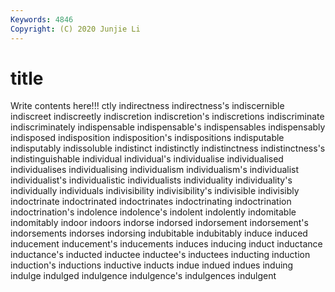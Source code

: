 ```yaml
---
Keywords: 4846
Copyright: (C) 2020 Junjie Li
---
```


# title

Write contents here!!!
ctly 
indirectness 
indirectness's 
indiscernible 
indiscreet 
indiscreetly 
indiscretion 
indiscretion's 
indiscretions 
indiscriminate
indiscriminately 
indispensable 
indispensable's 
indispensables 
indispensably 
indisposed 
indisposition 
indisposition's 
indispositions 
indisputable
indisputably 
indissoluble 
indistinct 
indistinctly 
indistinctness 
indistinctness's 
indistinguishable 
individual 
individual's 
individualise
individualised 
individualises 
individualising 
individualism 
individualism's 
individualist 
individualist's 
individualistic 
individualists 
individuality
individuality's 
individually 
individuals 
indivisibility 
indivisibility's 
indivisible 
indivisibly 
indoctrinate 
indoctrinated 
indoctrinates
indoctrinating 
indoctrination 
indoctrination's 
indolence 
indolence's 
indolent 
indolently 
indomitable 
indomitably 
indoor
indoors 
indorse 
indorsed 
indorsement 
indorsement's 
indorsements 
indorses 
indorsing 
indubitable 
indubitably
induce 
induced 
inducement 
inducement's 
inducements 
induces 
inducing 
induct 
inductance 
inductance's
inducted 
inductee 
inductee's 
inductees 
inducting 
induction 
induction's 
inductions 
inductive 
inducts
indue 
indued 
indues 
induing 
indulge 
indulged 
indulgence 
indulgence's 
indulgences 
indulgent
